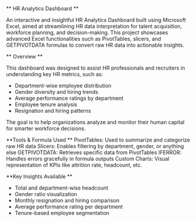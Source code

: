 ** HR Analytics Dashboard **

An interactive and insightful HR Analytics Dashboard built using Microsoft Excel, aimed at streamlining HR data interpretation for talent acquisition, workforce planning, and decision-making. This project showcases advanced Excel functionalities such as PivotTables, slicers, and GETPIVOTDATA formulas to convert raw HR data into actionable insights.

** Overview **

This dashboard was designed to assist HR professionals and recruiters in understanding key HR metrics, such as:

- Department-wise employee distribution
- Gender diversity and hiring trends
- Average performance ratings by department
- Employee tenure analysis
- Resignation and hiring patterns

The goal is to help organizations analyze and monitor their human capital for smarter workforce decisions.

**Tools & Formula Used **
PivotTables: Used to summarize and categorize raw HR data 
Slicers: Enables filtering by department, gender, or anything else
GETPIVOTDATA: Retrieves specific data from PivotTables 
IFERROR: Handles errors gracefully in formula outputs 
Custom Charts: Visual representation of KPIs like attrition rate, headcount, etc.

**Key Insights Available **
- Total and department-wise headcount
- Gender ratio visualization
- Monthly resignation and hiring comparison
- Average performance rating per department
- Tenure-based employee segmentation






